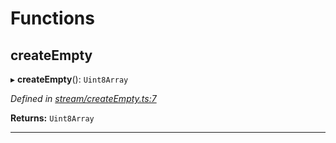 

# Functions

<a id="createempty"></a>

##  createEmpty

▸ **createEmpty**(): `Uint8Array`

*Defined in [stream/createEmpty.ts:7](https://github.com/polkadot-js/common/blob/ccc1529/packages/trie-codec/src/stream/createEmpty.ts#L7)*

**Returns:** `Uint8Array`

___

